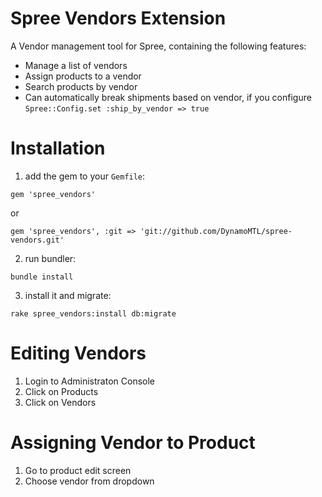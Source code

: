 Spree Vendors Extension
=========

A Vendor management tool for Spree, containing the following features:

- Manage a list of vendors
- Assign products to a vendor
- Search products by vendor
- Can automatically break shipments based on vendor, if you configure `Spree::Config.set :ship_by_vendor => true`

Installation
============

1) add the gem to your `Gemfile`:

`gem 'spree_vendors'`

or

`gem 'spree_vendors', :git => 'git://github.com/DynamoMTL/spree-vendors.git'`


2) run bundler:

`bundle install`

3) install it and migrate:

`rake spree_vendors:install db:migrate`

Editing Vendors
===========

1. Login to Administraton Console
2. Click on Products
3. Click on Vendors

Assigning Vendor to Product
===========
1. Go to product edit screen
2. Choose vendor from dropdown


